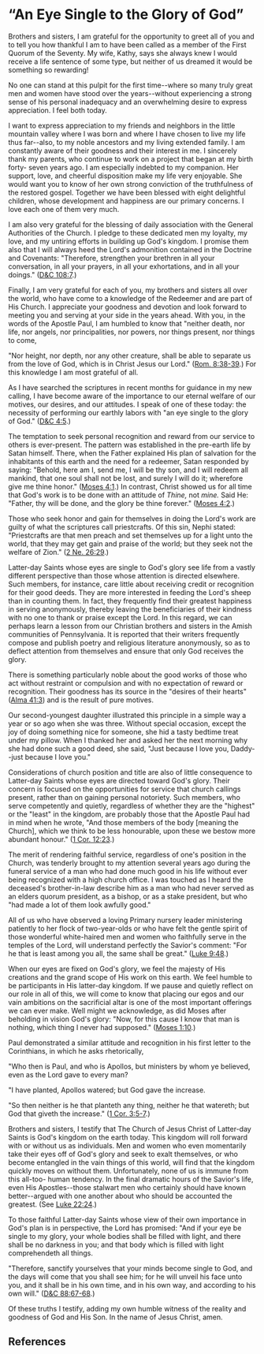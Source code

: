 # “An Eye Single to the Glory of God”

Brothers and sisters, I am grateful for the opportunity to greet all of you
and to tell you how thankful I am to have been called as a member of the First
Quorum of the Seventy. My wife, Kathy, says she always knew I would receive a
life sentence of some type, but neither of us dreamed it would be something so
rewarding!

No one can stand at this pulpit for the first time--where so many truly great
men and women have stood over the years--without experiencing a strong sense
of his personal inadequacy and an overwhelming desire to express appreciation.
I feel both today.

I want to express appreciation to my friends and neighbors in the little
mountain valley where I was born and where I have chosen to live my life thus
far--also, to my noble ancestors and my living extended family. I am
constantly aware of their goodness and their interest in me. I sincerely thank
my parents, who continue to work on a project that began at my birth forty-
seven years ago. I am especially indebted to my companion. Her support, love,
and cheerful disposition make my life very enjoyable. She would want you to
know of her own strong conviction of the truthfulness of the restored gospel.
Together we have been blessed with eight delightful children, whose
development and happiness are our primary concerns. I love each one of them
very much.

I am also very grateful for the blessing of daily association with the General
Authorities of the Church. I pledge to these dedicated men my loyalty, my
love, and my untiring efforts in building up God's kingdom. I promise them
also that I will always heed the Lord's admonition contained in the Doctrine
and Covenants: "Therefore, strengthen your brethren in all your conversation,
in all your prayers, in all your exhortations, and in all your doings."
([D&amp;C 108:7](/scriptures/dc-testament/dc/108.7?lang=eng#6).)

Finally, I am very grateful for each of you, my brothers and sisters all over
the world, who have come to a knowledge of the Redeemer and are part of His
Church. I appreciate your goodness and devotion and look forward to meeting
you and serving at your side in the years ahead. With you, in the words of the
Apostle Paul, I am humbled to know that "neither death, nor life, nor angels,
nor principalities, nor powers, nor things present, nor things to come,

"Nor height, nor depth, nor any other creature, shall be able to separate us
from the love of God, which is in Christ Jesus our Lord." ([Rom.
8:38-39](/scriptures/nt/rom/8.38-39?lang=eng#37).) For this knowledge I am
most grateful of all.

As I have searched the scriptures in recent months for guidance in my new
calling, I have become aware of the importance to our eternal welfare of our
motives, our desires, and our attitudes. I speak of one of these today: the
necessity of performing our earthly labors with "an eye single to the glory of
God." ([D&amp;C 4:5](/scriptures/dc-testament/dc/4.5?lang=eng#4).)

The temptation to seek personal recognition and reward from our service to
others is ever-present. The pattern was established in the pre-earth life by
Satan himself. There, when the Father explained His plan of salvation for the
inhabitants of this earth and the need for a redeemer, Satan responded by
saying: "Behold, here am I, send me, I will be thy son, and I will redeem all
mankind, that one soul shall not be lost, and surely I will do it; wherefore
give me thine honor." ([Moses 4:1](/scriptures/pgp/moses/4.1?lang=eng#0).) In
contrast, Christ showed us for all time that God's work is to be done with an
attitude of _Thine,_ not _mine._ Said He: "Father, thy will be done, and the
glory be thine forever." ([Moses 4:2](/scriptures/pgp/moses/4.2?lang=eng#1).)

Those who seek honor and gain for themselves in doing the Lord's work are
guilty of what the scriptures call priestcrafts. Of this sin, Nephi stated:
"Priestcrafts are that men preach and set themselves up for a light unto the
world, that they may get gain and praise of the world; but they seek not the
welfare of Zion." ([2 Ne. 26:29](/scriptures/bofm/2-ne/26.29?lang=eng#28).)

Latter-day Saints whose eyes are single to God's glory see life from a vastly
different perspective than those whose attention is directed elsewhere. Such
members, for instance, care little about receiving credit or recognition for
their good deeds. They are more interested in feeding the Lord's sheep than in
counting them. In fact, they frequently find their greatest happiness in
serving anonymously, thereby leaving the beneficiaries of their kindness with
no one to thank or praise except the Lord. In this regard, we can perhaps
learn a lesson from our Christian brothers and sisters in the Amish
communities of Pennsylvania. It is reported that their writers frequently
compose and publish poetry and religious literature anonymously, so as to
deflect attention from themselves and ensure that only God receives the glory.

There is something particularly noble about the good works of those who act
without restraint or compulsion and with no expectation of reward or
recognition. Their goodness has its source in the "desires of their hearts"
([Alma 41:3](/scriptures/bofm/alma/41.3?lang=eng#2)) and is the result of pure
motives.

Our second-youngest daughter illustrated this principle in a simple way a year
or so ago when she was three. Without special occasion, except the joy of
doing something nice for someone, she hid a tasty bedtime treat under my
pillow. When I thanked her and asked her the next morning why she had done
such a good deed, she said, "Just because I love you, Daddy--just because I
love you."

Considerations of church position and title are also of little consequence to
Latter-day Saints whose eyes are directed toward God's glory. Their concern is
focused on the opportunities for service that church callings present, rather
than on gaining personal notoriety. Such members, who serve competently and
quietly, regardless of whether they are the "highest" or the "least" in the
kingdom, are probably those that the Apostle Paul had in mind when he wrote,
"And those members of the body [meaning the Church], which we think to be less
honourable, upon these we bestow more abundant honour." ([1 Cor.
12:23](/scriptures/nt/1-cor/12.23?lang=eng#22).)

The merit of rendering faithful service, regardless of one's position in the
Church, was tenderly brought to my attention several years ago during the
funeral service of a man who had done much good in his life without ever being
recognized with a high church office. I was touched as I heard the deceased's
brother-in-law describe him as a man who had never served as an elders quorum
president, as a bishop, or as a stake president, but who "had made a lot of
them look awfully good."

All of us who have observed a loving Primary nursery leader ministering
patiently to her flock of two-year-olds or who have felt the gentle spirit of
those wonderful white-haired men and women who faithfully serve in the temples
of the Lord, will understand perfectly the Savior's comment: "For he that is
least among you all, the same shall be great." ([Luke
9:48](/scriptures/nt/luke/9.48?lang=eng#47).)

When our eyes are fixed on God's glory, we feel the majesty of His creations
and the grand scope of His work on this earth. We feel humble to be
participants in His latter-day kingdom. If we pause and quietly reflect on our
role in all of this, we will come to know that placing our egos and our vain
ambitions on the sacrificial altar is one of the most important offerings we
can ever make. Well might we acknowledge, as did Moses after beholding in
vision God's glory: "Now, for this cause I know that man is nothing, which
thing I never had supposed." ([Moses
1:10](/scriptures/pgp/moses/1.10?lang=eng#9).)

Paul demonstrated a similar attitude and recognition in his first letter to
the Corinthians, in which he asks rhetorically,

"Who then is Paul, and who is Apollos, but ministers by whom ye believed, even
as the Lord gave to every man?

"I have planted, Apollos watered; but God gave the increase.

"So then neither is he that planteth any thing, neither he that watereth; but
God that giveth the increase." ([1 Cor.
3:5-7](/scriptures/nt/1-cor/3.5-7?lang=eng#4).)

Brothers and sisters, I testify that The Church of Jesus Christ of Latter-day
Saints is God's kingdom on the earth today. This kingdom will roll forward
with or without us as individuals. Men and women who even momentarily take
their eyes off of God's glory and seek to exalt themselves, or who become
entangled in the vain things of this world, will find that the kingdom quickly
moves on without them. Unfortunately, none of us is immune from this all-too-
human tendency. In the final dramatic hours of the Savior's life, even His
Apostles--those stalwart men who certainly should have known better--argued
with one another about who should be accounted the greatest. (See [Luke
22:24](/scriptures/nt/luke/22.24?lang=eng#23).)

To those faithful Latter-day Saints whose view of their own importance in
God's plan is in perspective, the Lord has promised: "And if your eye be
single to my glory, your whole bodies shall be filled with light, and there
shall be no darkness in you; and that body which is filled with light
comprehendeth all things.

"Therefore, sanctify yourselves that your minds become single to God, and the
days will come that you shall see him; for he will unveil his face unto you,
and it shall be in his own time, and in his own way, and according to his own
will." ([D&amp;C 88:67-68](/scriptures/dc-testament/dc/88.67-68?lang=eng#66).)

Of these truths I testify, adding my own humble witness of the reality and
goodness of God and His Son. In the name of Jesus Christ, amen.

## References

